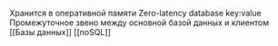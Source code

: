 Хранится в оперативной памяти
Zero-latency database
key:value
Промежуточное звено между основной базой данных и клиентом
[[Базы данных]] [[noSQL]] 